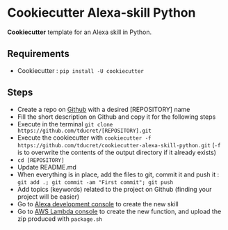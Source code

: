 # Cookiecutter Alexa-skill Python

**Cookiecutter** template for an Alexa skill in Python.

## Requirements

- Cookiecutter : `pip install -U cookiecutter`

## Steps

- Create a repo on [Github](https://github.com/new) with a desired [REPOSITORY] name
- Fill the short description on Github and copy it for the following steps
- Execute in the terminal `git clone https://github.com/tducret/[REPOSITORY].git`
- Execute the cookiecutter with `cookiecutter -f https://github.com/tducret/cookiecutter-alexa-skill-python.git` (`-f` is to overwrite the contents of the output directory if it already exists)
- `cd [REPOSITORY]`
- Update README.md
- When everything is in place, add the files to git, commit it and push it : `git add .; git commit -am "First commit"; git push`
- Add topics (keywords) related to the project on Github (finding your project will be easier)
- Go to [Alexa development console](https://developer.amazon.com/alexa/console/ask) to create the new skill
- Go to [AWS Lambda console](https://eu-west-1.console.aws.amazon.com/lambda/home?region=eu-west-1) to create the new function, and upload the zip produced with `package.sh`